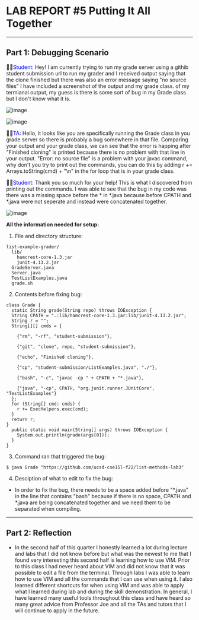 # LAB REPORT #5 Putting It All Together
---
## Part 1: Debugging Scenario
  
🤷‍♀️<span style="color:blue">Student:</span> Hey! I am currently trying to run my grade server using a githib student submission url to run my grader and I received output saying that the clone finished but there was also an error message saying "no source files" I have included a screenshot of the output and my grade class.
of my termianal output, my guess is there is some sort of bug in my Grade class but I don't know what it is.

![image](https://github.com/anaisgg23/cse15l-lab-reports/assets/156368955/be3bfd60-4bb7-42cd-8117-b677083535d1)

![image](https://github.com/anaisgg23/cse15l-lab-reports/assets/156368955/08ae19b0-f219-4953-9b1b-2e8441dcb4ff)

🧑‍💻<span style="color:blue">TA:</span> Hello, it looks like you are specifically running the Grade class in you grade server so there is probably a bug somewhere in that file. Comparing your output and your grade class, we can see that the error is happing after "Finished cloning" is printed because there is no problem with that line in your output. "Error: no source file" is a problem with your javac command, why don't you try to print out the commands, you can do this by adding r += Arrays.toString(cmd) + "\n" in the for loop that is in your grade class.

🤷‍♀️<span style="color:blue">Student:</span> Thank you so much for your help! This is what I discovered from printing out the commands. I was able to see that the bug in my code was there was a missing space before the * in *.java because before CPATH and *.java were not seperate and instead were concatenated together.

![image](https://github.com/anaisgg23/cse15l-lab-reports/assets/156368955/d2199e0c-e5a0-4020-84e8-d71e9afee052)

**All the information needed for setup:**
1. File and directory structure:
```
list-example-grader/
  lib/
    hamcrest-core-1.3.jar
    junit-4.13.2.jar
  GradeServer.java
  Server.java
  TestListExamples.java
  grade.sh
```

2. Contents before fixing bug:
```
class Grade {
  static String grade(String repo) throws IOException {
  String CPATH = ".:lib/hamcrest-core-1.3.jar:lib/junit-4.13.2.jar";
  String r = "";
  String[][] cmds = {
  
    {"rm", "-rf", "student-submission"},
  
    {"git", "clone", repo, "student-submission"},
  
    {"echo", "Finished cloning"},
  
    {"cp", "student-submission/ListExamples.java", "./"},
  
    {"bash", "-c", "javac -cp " + CPATH + "*.java"},
  
    {"java", "-cp", CPATH, "org.junit.runner.JUnitCore", "TestListExamples"}
  };
  for (String[] cmd: cmds) {
    r += ExecHelpers.exec(cmd);
  }
  return r;
}
  public static void main(String[] args) throws IOException {
    System.out.println(grade(args[0]));
  }
}
```

3. Command ran that triggered the bug:
```
$ java Grade "https://github.com/ucsd-cse15l-f22/list-methods-lab3"
```

4. Desciption of what to edit to fix the bug:
* In order to fix the bug, there needs to be a space added before "*.java" in the line that contains "bash" because if there is no space, CPATH and *.java are being concatenated together and we need them to be separated when compiling.
 
---
## Part 2: Reflection
* In the second half of this quarter I honestly learned a lot during lecture and labs that I did not know before but what was the newest to me that I found very interesting this second half is learning how to use VIM. Prior to this class I had never heard about VIM and did not know that it was possible to edit a file from the terminal. Through labs I was able to learn how to use VIM and all the commands that I can use when using it. I also learned different shortcuts for when using VIM and was able to apply what I learned during lab and during the skill demonstration. In general, I have learned many useful tools throughout this class and have heard so many great advice from Professor Joe and all the TAs and tutors that I will continue to apply in the future. 
